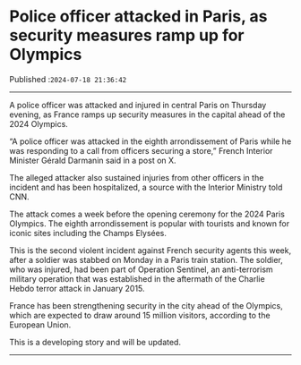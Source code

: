 # Police officer attacked in Paris, as security measures ramp up for Olympics

Published :`2024-07-18 21:36:42`

---

A police officer was attacked and injured in central Paris on Thursday evening, as France ramps up security measures in the capital ahead of the 2024 Olympics.

“A police officer was attacked in the eighth arrondissement of Paris while he was responding to a call from officers securing a store,” French Interior Minister Gérald Darmanin said in a post on X.

The alleged attacker also sustained injuries from other officers in the incident and has been hospitalized, a source with the Interior Ministry told CNN.

The attack comes a week before the opening ceremony for the 2024 Paris Olympics. The eighth arrondissement is popular with tourists and known for iconic sites including the Champs Elysées.

This is the second violent incident against French security agents this week, after a soldier was stabbed on Monday in a Paris train station. The soldier, who was injured, had been part of Operation Sentinel, an anti-terrorism military operation that was established in the aftermath of the Charlie Hebdo terror attack in January 2015.

France has been strengthening security in the city ahead of the Olympics, which are expected to draw around 15 million visitors, according to the European Union.

This is a developing story and will be updated.

---

